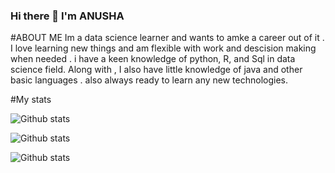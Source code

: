 ### Hi there 👋 I'm ANUSHA
#ABOUT ME
Im a data science learner and wants to amke a career out of it . I love learning new things and am flexible with work and descision making when needed . i have a keen knowledge of python, R, and Sql in data science field. Along with , I also have little knowledge of java and other basic languages . also always ready to learn any new technologies.

#My stats

![Github stats](https://github-readme-streak-stats.herokuapp.com/?user=Anusha-san)

![Github stats](https://github-readme-stats.vercel.app/api/top-langs/?username=Anusha-san)

![Github stats](https://github-readme-stats.vercel.app/api?username=Anusha-san)

<!--
**Anusha-san/Anusha-san** is a ✨ _special_ ✨ repository because its `README.md` (this file) appears on your GitHub profile.

Here are some ideas to get you started:

- 🔭 I’m currently working on ...
- 🌱 I’m currently learning ...
- 👯 I’m looking to collaborate on ...
- 🤔 I’m looking for help with ...
- 💬 Ask me about ...
- 📫 How to reach me: ...
- 😄 Pronouns: ...
- ⚡ Fun fact: ...
-->
